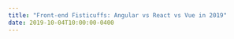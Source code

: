```yaml
---
title: "Front-end Fisticuffs: Angular vs React vs Vue in 2019"
date: 2019-10-04T10:00:00-0400
---
```



